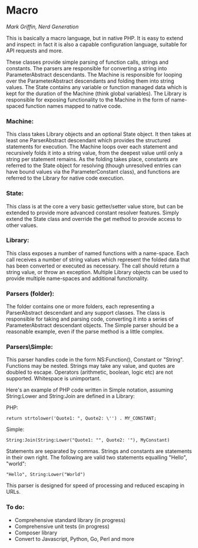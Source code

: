 # Macro
*Mark Griffin, Nerd Generation*


This is basically a macro language, but in native PHP. It is easy to extend and inspect: in fact
it is also a capable configuration language, suitable for API requests and more.


These classes provide simple parsing of function calls, strings and constants. The parsers are
responsible for converting a string into ParameterAbstract descendants. The Machine is responsible
for looping over the ParameterAbstract descendants and folding them into string values. The State
contains any variable or function managed data which is kept for the duration of the Machine
(think global variables). The Library is responsible for exposing functionality to the Machine in
the form of name-spaced function names mapped to native code.


### Machine:

This class takes Library objects and an optional State object. It then takes at least one
ParserAbstract descendant which provides the structured statements for execution. The Machine loops
over each statement and recursively folds it into a string value, from the deepest value until only
a string per statement remains. As the folding takes place, constants are referred to the State
object for resolving (though unresolved entries can have bound values via the ParameterConstant
class), and functions are referred to the Library for native code execution.


### State:

This class is at the core a very basic getter/setter value store, but can be extended to provide
more advanced constant resolver features. Simply extend the State class and override the get method
to provide access to other values.


### Library:

This class exposes a number of named functions with a name-space. Each call receives a number of
string values which represent the folded data that has been converted or executed as necessary.
The call should return a string value, or throw an exception. Multiple Library objects can be
used to provide multiple name-spaces and additional functionality.


### Parsers (folder):

The folder contains one or more folders, each representing a ParserAbstract descendant and any
support classes. The class is responsible for taking and parsing code, converting it into a series
of ParameterAbstract descendant objects. The Simple parser should be a reasonable example, even if
the parse method is a little complex.


### Parsers\Simple:

This parser handles code in the form NS:Function(), Constant or "String". Functions may be nested.
Strings may take any value, and quotes are doubled to escape. Operators (arithmetic, boolean,
logic etc) are not supported. Whitespace is unimportant.

Here's an example of PHP code written in Simple notation, assuming String:Lower and String:Join are
defined in a Library:

PHP:

    return strtolower('Quote1: ", Quote2: \'') . MY_CONSTANT;

Simple:

    String:Join(String:Lower("Quote1: "", Quote2: '"), MyConstant)

Statements are separated by commas. Strings and constants are statements in their own right. The
following are valid two statements equalling "Hello", "world":

    "Hello", String:Lower("World")

This parser is designed for speed of processing and reduced escaping in URLs.


### To do:
- Comprehensive standard library (in progress)
- Comprehensive unit tests (in progress)
- Composer library
- Convert to Javascript, Python, Go, Perl and more